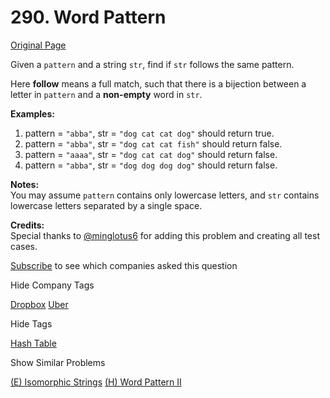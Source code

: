 # 290. Word Pattern

[Original Page](https://leetcode.com/problems/word-pattern/)

Given a `pattern` and a string `str`, find if `str` follows the same pattern.

Here **follow** means a full match, such that there is a bijection between a letter in `pattern` and a **non-empty** word in `str`.

**Examples:**  

1.  pattern = `"abba"`, str = `"dog cat cat dog"` should return true.
2.  pattern = `"abba"`, str = `"dog cat cat fish"` should return false.
3.  pattern = `"aaaa"`, str = `"dog cat cat dog"` should return false.
4.  pattern = `"abba"`, str = `"dog dog dog dog"` should return false.

**Notes:**  
You may assume `pattern` contains only lowercase letters, and `str` contains lowercase letters separated by a single space.

**Credits:**  
Special thanks to [@minglotus6](https://leetcode.com/discuss/user/minglotus6) for adding this problem and creating all test cases.

<div>

[Subscribe](/subscribe/) to see which companies asked this question

</div>

<div>

<div id="company_tags" class="btn btn-xs btn-warning">Hide Company Tags</div>

<span class="hidebutton" style="display: inline;">[Dropbox](/company/dropbox/) [Uber](/company/uber/)</span></div>

<div>

<div id="tags" class="btn btn-xs btn-warning">Hide Tags</div>

<span class="hidebutton" style="display: inline;">[Hash Table](/tag/hash-table/)</span></div>

<div>

<div id="similar" class="btn btn-xs btn-warning">Show Similar Problems</div>

<span class="hidebutton">[(E) Isomorphic Strings](/problems/isomorphic-strings/) [(H) Word Pattern II](/problems/word-pattern-ii/)</span></div>